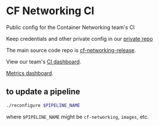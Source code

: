 # CF Networking CI
Public config for the Container Networking team's CI

Keep credentials and other private config in our [private repo](https://github.com/cloudfoundry/cf-networking-deployments)

The main source code repo is [cf-networking-release](https://code.cloudfoundry.org/cf-networking-release).

View our team's [CI dashboard](https://networking.ci.cf-app.com/teams/ga/pipelines/cf-networking).

[Metrics dashboard](https://p.datadoghq.com/sb/f3af7f8e2-baf5212773?tv_mode=true).

## to update a pipeline
```bash
./reconfigure $PIPELINE_NAME
```
where `$PIPELINE_NAME` might be `cf-networking`, `images`, etc.
